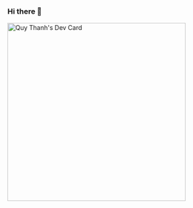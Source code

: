 ### Hi there 👋

<a href="https://app.daily.dev/quythanh"><img src="https://api.daily.dev/devcards/6519a246bbf443bc9188715407c2c2dc.png?r=lsx" width="400" alt="Quy Thanh's Dev Card"/></a>

<!--
**quythanh/quythanh** is a ✨ _special_ ✨ repository because its `README.md` (this file) appears on your GitHub profile.

Here are some ideas to get you started:

- 🔭 I’m currently working on ...
- 🌱 I’m currently learning ...
- 👯 I’m looking to collaborate on ...
- 🤔 I’m looking for help with ...
- 💬 Ask me about ...
- 📫 How to reach me: ...
- 😄 Pronouns: ...
- ⚡ Fun fact: ...
-->
